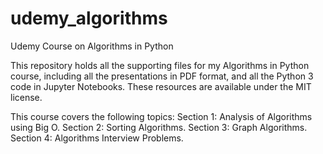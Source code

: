# udemy_algorithms
Udemy Course on Algorithms in Python

This repository holds all the supporting files for my Algorithms in Python course, including all the presentations in PDF format, and all the Python 3 code in Jupyter Notebooks. These resources are available under the MIT license.

This course covers the following topics:
Section 1: Analysis of Algorithms using Big O.
Section 2: Sorting Algorithms.
Section 3: Graph Algorithms.
Section 4: Algorithms Interview Problems.

